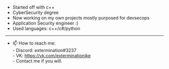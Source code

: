 - Started off with c++
- CyberSecurity degree
- Now working on my own projects mostly purposed for devsecops
- Application Security engineer :)
- Used languages: c++/c#/python

*************************************************************************************************************************************************************************
- 📫 How to reach me: <br />
      - Discord: extermination#3237 <br />
      - VK: https://vk.com/exterminationjke <br />
      - Contact me if you will.
